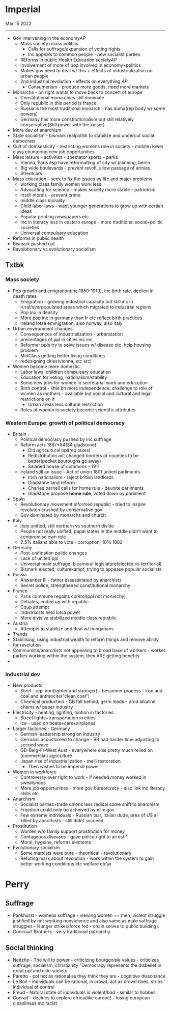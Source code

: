 # Imperial
Mar 15 2022
***
 - Gov intervening in  the economy*AP*
   - Mass society+mass politics 
     - Calls for suffrage/expansion of voting rights
     - Inc appeals to common people - new socialist parties 
   - REforms in public Health Education society*AP*
   - Involvement of more of pop involved in economy+politics
   - Makes gov need to deal w/ this + effects of industrialization on urban people
   - 2nd industrial revolution - effects on everything *AP*
     - Consumerism - produce more goods, need more markets 
 - Monarchs - on right wants to move back to concert of europe 
   - Constitutional monarchies still dominate 
   - Only republic in this period is france 
   - Russia is the most traditional monarch - has duma(rep body w/ some powers)
   - Germany has more constitutionalism but still relatively conservative(Still power with the kaiser)
 - More dev of anarchism
 - State socialism - bismark realpolitik to stabilize and undercut social democrats 
 - Cult of domsesticity - restricting womens role in society - middle+lower class countering new job opportunities 
 - Mass leisure - activities - spectator sports - parks 
   - Vienna, Paris esp have reformatting of city w/ planning, berlin
   - Big wide boulevards - prevent revolt, allow passage of armies 
   - Streetcars
 - Mass education - seek to fix the issues w/ life and major problems
   - working class family women work less 
   - Advocating for science - makes society more stable - patriotism
   - Instill morals - prevent crime 
   - middle class morality 
   - Child labor laws - want younger generations to grow up with certian ideas 
   - Popular printing newspapers etc 
   - Inc in literacy less in eastern europe - more traditional social+politic societies 
   - Universal compulsary education 
 - Reforms in public health
 - Bismark pushed out 
 - Revolutionary vs evolutionary socialism 

## Txtbk
### Mass society 
 - Pop growth and emigration(inc 1850-1910), inc birth rate, declien in death rates
   - Emigration - growing industrial capacity but still inc in rural/overpopulated areas which migrated to industrial regions 
   - Pop inc in density
   - More pop inc in germany than fr etc reflect birth practices 
   - Ireland lotsa emmigration, also norway, also italy 
 - Urban environment changes 
   - Consequences of industrialization - urbanization
   - precentages of ppl in cities inc inc 
   - Reformer ppls try to solve issues w/ disease etc, help housing problem 
   - MidClass getting better living conditions
   - redesigning cities(vienna, etc etc)
 - Women become more domestic
   - Labor laws, children compulsary education 
   - Education for voting, nationalism/stability
   - Some new jobs for women in secretarial work and education 
   - Birth control - little bit more independence, challenge to role of women as mothers - available but social and cultural and legal restrictions on it
     - Urban areas less cultural restriction 
   - Roles of women in society become scientific attributes

### Western Europe: growth of political democracy 
 - Britain 
   - Political democracy pushed by inc suffrage 
   - Reform acts 1867+84(84 gladstone)
     - Did agricultural ppl(req taxes)
     - Redistribution act changed borders of counties to be better(pocket bouroughs go away)
     - Salaried house of commons - 1911
   - Ireland still an issue - Act of union 1801 united parliments 
     - Irish nationalism - reject british landlords 
     - Gladstone land reform
     - Charles parnell calls for home rule - deunite parliments 
     - Gladstone propose **home rule**, voted down by parliment 
 - Spain
   - Revolutionary movement informed republic - tried to inspire revoluton crushed by conservative gov 
   - Gov dominated by monarchs and church 
 - Italy 
   - Italy unified, still northern vs southern divide 
   - People not really unified, papal states in the middle didn't want to compromise own role 
   - 2.5% italians able to vote - corruption, 10% 1882
 - Germany 
   - Post-unification politic changes 
   - Lack of united ppl
   - Universal male suffrage, bicameral legislature(elected vs territorial)
   - Bismark elected, culturekampf, trying to appease popular socialists
 - Russia  
   - Alexander III - father assassinated by anarchists
   - Secret police, strengthened constitutional monarchy
 - France 
   - Paris commune regains control(ppl not monarchy)
   - Debates, ended up with republic 
   - Coup attempt 
   - Indistrialsts held lotsa power 
   - More divisive stabilized middle class repuiblic 
 - Austria 
   - Attempts to stabilize and deal w/ hungarians 
 - Trends
 - Stabilising, using industrial wealth to reform things and remove ability for revolution 
 - Communists/anarchists not appealing to broad base of workers - worker parties working within the system, they ARE getting benefits 
 - 
### Industrial dev 
 - New products 
   - Steel - repl iron(lighter and stronger) - bessemer process - iron and coal and anthrocite("clean coal")
   - Chemical production - GB fall behind, germ leads - prod alkaline chems w/ paper industry 
 - Electricity - heating, lighting, motion in factories 
   - Street lights+transportation in cities 
   - ice - used on boats+cars+airplanes 
 - Larger factories - Germany
   - German leadership strong on industry
   - Germans accustomed to change - BR had harder time adjusting to second wave 
   - GB-Belg-Fr-West Aust - everywhere else pretty much relied on (commercial) agriculture
   - Japan rise of industrialization - meiji restoration 
     - Then wishes to be imperial power 
 - Women in workforce 
   - Controversy over right to work - if needed money worked in sweatshops
   - More job opportunities - more gov burearcracy - also link inc literacy skills etc 
 - Anarchism   
   - Socialist parties+trade unions less radical some shift to anarchism 
   - Freedom could only be acheived by elim gov
   - Few extreme individuals - Russian tsar, italian dude, pres of US all killed by anarchists - still didnt succeed
 - Prostitution 
   - Women w/o family support prostitution for money 
   - Contageous diseases - gave police right to arrest ^ 
   - Moral, hygeine, reforms elements 
 - Evolutionary socialism 
   - Some marxists were pure - theoritical - revolutionary 
   - Refuting marx about revolution - work within the system to gain better working conditions etc welfare etc\w

# Perry 
## Suffrage
 - Pankhurst - womens suffrage - viewing women == men, violent struggle justified by not working nonviolence and also same as male suffrage struggles - Hunger strikes/force fed - chain selves to public buildings  
 - Goncourt Brothers - very traditional patriarchy

## Social thinking 
 - Neitzhe - The will to power - criticizing bourgeoisie values - criticizes suffrage, socialism, christianity "Democracy represents the disbelief in great ppl and elite society 
 - Paretto - ppl not as rational as they think they are - cognitive dissonance
 - Le Bon - individuals can be rational, in crowd, act as crowd does, strips individual of control 
 - Freud - Natural state of individuals is violent/bad - similar to hobbes 
 - Conrad - decides to explore africa(like europe) - losing european cleanliness etc racist